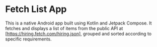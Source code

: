 # Fetch List App

This is a native Android app built using Kotlin and Jetpack Compose. It fetches and displays a list of items from the public API at [https://hiring.fetch.com/hiring.json], grouped and sorted according to specific requirements.
